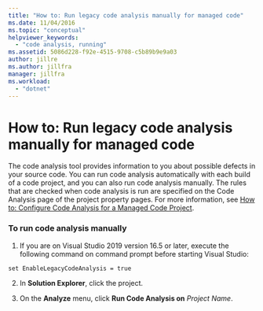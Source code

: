 ```yaml
---
title: "How to: Run legacy code analysis manually for managed code"
ms.date: 11/04/2016
ms.topic: "conceptual"
helpviewer_keywords:
  - "code analysis, running"
ms.assetid: 5086d228-f92e-4515-9708-c5b89b9e9a03
author: jillre
ms.author: jillfra
manager: jillfra
ms.workload:
  - "dotnet"
---
```

# How to: Run legacy code analysis manually for managed code
The code analysis tool provides information to you about possible defects in your source code. You can run code analysis automatically with each build of a code project, and you can also run code analysis manually. The rules that are checked when code analysis is run are specified on the Code Analysis page of the project property pages. For more information, see [How to: Configure Code Analysis for a Managed Code Project](../code-quality/how-to-configure-code-analysis-for-a-managed-code-project.md).

### To run code analysis manually

1. If you are on Visual Studio 2019 version 16.5 or later, execute the following command on command prompt before starting Visual Studio:

```
set EnableLegacyCodeAnalysis = true
```

2. In **Solution Explorer**, click the project.

3. On the **Analyze** menu, click **Run Code Analysis on** *Project Name*.

